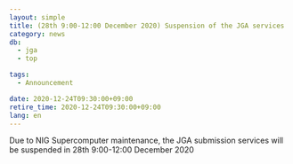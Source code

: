 ```yaml
---
layout: simple
title: (28th 9:00-12:00 December 2020) Suspension of the JGA services
category: news
db:
  - jga
  - top

tags:
  - Announcement

date: 2020-12-24T09:30:00+09:00
retire_time: 2020-12-24T09:30:00+09:00
lang: en
---
```


<p>Due to NIG Supercomputer maintenance, the JGA submission services will be suspended in 28th 9:00-12:00 December 2020</p>
